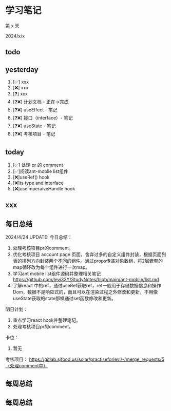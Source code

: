 # 学习笔记

第 x 天

2024/x/x

## todo

## yesterday

1. [✅] xxx
2. [❌] xxx
3. [❓] xxx
4. [❓❌] 计划文档 - 正在->完成
5. [❓❌] useEffect - 笔记
6. [❓❌] 接口（interface）- 笔记
7. [❓❌] useState - 笔记
8. [❓❌] 考核项目 - 笔记

## today

1. [✅] 处理 pr 的 comment
2. [✅]阅读ant-moblie list组件
3. [❌]useRef() hook
4. [❌]ts type and interface
5. [❌]useImperaiveHandle hook

## xxx

## 每日总结

2024/4/24 UPDATE:
今日总结：

1. 处理考核项目pr的comment。
2. 优化考核项目 account page 页面，舍弃过多的自定义组件封装，根据页面列表的排列方向封装两个不同的组件。通过props传递对象数组，将2层嵌套的map循环改为每个组件进行一次map。
3. 学习ant mobile list组件源码并整理相关笔记 https://github.com/levi33Y/StudyNotes/blob/main/ant-moblie/list.md
4. 了解react 中的ref，通过useRef获取ref，ref一般用于存储数据信息和操作Dom，数据不是响应式的，而且可以在渲染过程之外修改和更新，不用像useState获取的state那样通过set函数修改和更新。

明日计划：

1. 重点学习react hook并整理笔记。
2. 处理考核项目pr的comment。

卡位：

1.  暂无

考核项目：
https://gitlab.sjfood.us/solar/practiseforlevi/-/merge_requests/5（处理comment中）

## 每周总结

## 每周总结